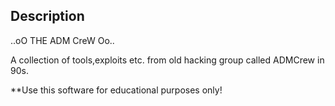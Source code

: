 ## Description ##

..oO  THE ADM CreW Oo..

A collection of tools,exploits etc. from old hacking group called ADMCrew in 90s.

**Use this software for educational purposes only!

